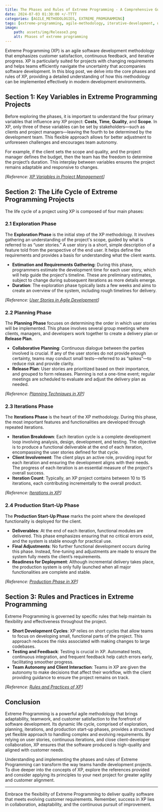 ```yaml
---
title: The Phases and Rules of Extreme Programming - A Comprehensive Guide 
date: 2024-07-03 01:30:00 +/-TTTT
categories: [AGILE_METHODOLOGIES, EXTREME_PROMGRAMMING]
tags: [extreme-programming, agile-methodology, iterative-development, user-stories, xp-phases]
image:
    path: assets/img/Release3.png
    alt: Phases of extreme programming
---
```


Extreme Programming (XP) is an agile software development methodology that emphasizes customer satisfaction, continuous feedback, and iterative progress. XP is particularly suited for projects with changing requirements and helps teams efficiently navigate the uncertainty that accompanies software development. In this blog post, we delve into the core phases and rules of XP, providing a detailed understanding of how this methodology can be implemented effectively in modern development environments.

## Section 1: Key Variables in Extreme Programming Projects

Before exploring the phases, it is important to understand the four primary variables that influence any XP project: **Costs**, **Time**, **Quality**, and **Scope**. In XP, only three of these variables can be set by stakeholders—such as clients and project managers—leaving the fourth to be determined by the development team. This flexible approach allows for better adjustment to unforeseen challenges and encourages team autonomy.

For example, if the client sets the scope and quality, and the project manager defines the budget, then the team has the freedom to determine the project’s duration. This interplay between variables ensures the project remains adaptable and responsive to changes.

*[Reference: [XP Variables in Project Management](https://www.example.com)]*

## Section 2: The Life Cycle of Extreme Programming Projects

The life cycle of a project using XP is composed of four main phases:

### **2.1 Exploration Phase**

The **Exploration Phase** is the initial step of the XP methodology. It involves gathering an understanding of the project's scope, guided by what is referred to as “user stories.” A user story is a short, simple description of a feature told from the perspective of the end user. It helps define the requirements and provides a basis for understanding what the client wants.

- **Estimation and Requirements Gathering**: During this phase, programmers estimate the development time for each user story, which will help guide the project's timeline. These are preliminary estimates, subject to change during subsequent iterations as more details emerge.
- **Duration**: The exploration phase typically lasts a few weeks and aims to create an overview of the system, including rough timelines for delivery.

*[Reference: [User Stories in Agile Development](https://www.example.com)]*

### **2.2 Planning Phase**

The **Planning Phase** focuses on determining the order in which user stories will be implemented. This phase involves several group meetings where clients, managers, and developers work together to create a delivery plan or **Release Plan**.

- **Collaborative Planning**: Continuous dialogue between the parties involved is crucial. If any of the user stories do not provide enough certainty, teams may conduct small tests—referred to as “spikes”—to reduce risk and provide clarity.
- **Release Plan**: User stories are prioritized based on their importance, and grouped to form releases. Planning is not a one-time event; regular meetings are scheduled to evaluate and adjust the delivery plan as needed.

*[Reference: [Planning Techniques in XP](https://www.example.com)]*

### **2.3 Iterations Phase**

The **Iterations Phase** is the heart of the XP methodology. During this phase, the most important features and functionalities are developed through repeated iterations.

- **Iteration Breakdown**: Each iteration cycle is a complete development loop involving analysis, design, development, and testing. The objective is to produce a functional deliverable at the end of each iteration, encompassing the user stories defined for that cycle.
- **Client Involvement**: The client plays an active role, providing input for each iteration and ensuring the development aligns with their needs. The progress of each iteration is an essential measure of the project's overall success.
- **Iteration Count**: Typically, an XP project contains between 10 to 15 iterations, each contributing incrementally to the overall product.

*[Reference: [Iterations in XP](https://www.example.com)]*

### **2.4 Production Start-Up Phase**

The **Production Start-Up Phase** marks the point where the developed functionality is deployed for the client.

- **Deliverables**: At the end of each iteration, functional modules are delivered. This phase emphasizes ensuring that no critical errors exist, and the system is stable enough for practical use.
- **Final Adjustments**: No further functional development occurs during this phase. Instead, fine-tuning and adjustments are made to ensure the system fully meets the client’s requirements.
- **Readiness for Deployment**: Although incremental delivery takes place, the production system is only fully launched when all major functionalities are complete and stable.

*[Reference: [Production Phase in XP](https://www.example.com)]*

## Section 3: Rules and Practices in Extreme Programming

Extreme Programming is governed by specific rules that help maintain its flexibility and effectiveness throughout the project.

- **Short Development Cycles**: XP relies on short cycles that allow teams to focus on developing small, functional parts of the project. This approach reduces the risks associated with making changes to large codebases.
- **Testing and Feedback**: Testing is crucial in XP. Automated tests, continuous integration, and frequent feedback help catch errors early, facilitating smoother progress.
- **Team Autonomy and Client Interaction**: Teams in XP are given the autonomy to make decisions that affect their workflow, with the client providing guidance to ensure the project remains on track.

*[Reference: [Rules and Practices of XP](https://www.example.com)]*

## Conclusion

Extreme Programming is a powerful agile methodology that brings adaptability, teamwork, and customer satisfaction to the forefront of software development. Its dynamic life cycle, comprised of exploration, planning, iterations, and production start-up phases, provides a structured yet flexible approach to handling complex and evolving requirements. By relying on user stories, continuous iterations, and close client-developer collaboration, XP ensures that the software produced is high-quality and aligned with customer needs.

Understanding and implementing the phases and rules of Extreme Programming can transform the way teams handle development projects. To dive deeper into the concepts of XP, explore the references provided and consider applying its principles to your next project for greater agility and customer alignment.

---

Embrace the flexibility of Extreme Programming to deliver quality software that meets evolving customer requirements. Remember, success in XP lies in collaboration, adaptability, and the continuous pursuit of improvement.